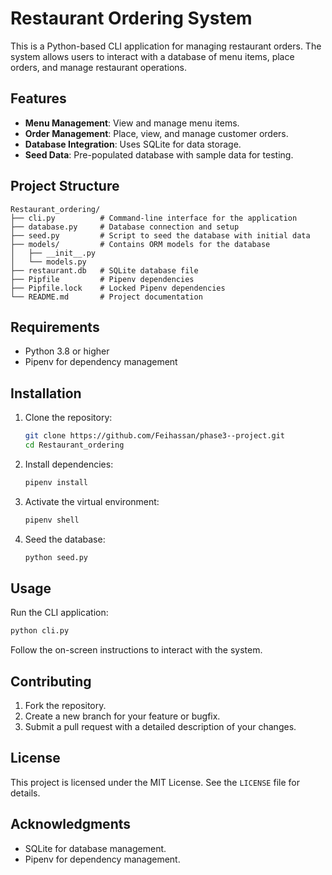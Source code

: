 # Restaurant Ordering System

This is a Python-based CLI application for managing restaurant orders. The system allows users to interact with a database of menu items, place orders, and manage restaurant operations.

## Features

- **Menu Management**: View and manage menu items.
- **Order Management**: Place, view, and manage customer orders.
- **Database Integration**: Uses SQLite for data storage.
- **Seed Data**: Pre-populated database with sample data for testing.

## Project Structure

```
Restaurant_ordering/
├── cli.py          # Command-line interface for the application
├── database.py     # Database connection and setup
├── seed.py         # Script to seed the database with initial data
├── models/         # Contains ORM models for the database
│   ├── __init__.py
│   └── models.py
├── restaurant.db   # SQLite database file
├── Pipfile         # Pipenv dependencies
├── Pipfile.lock    # Locked Pipenv dependencies
└── README.md       # Project documentation
```

## Requirements

- Python 3.8 or higher
- Pipenv for dependency management

## Installation

1. Clone the repository:
   ```bash
   git clone https://github.com/Feihassan/phase3--project.git
   cd Restaurant_ordering
   ```

2. Install dependencies:
   ```bash
   pipenv install
   ```

3. Activate the virtual environment:
   ```bash
   pipenv shell
   ```

4. Seed the database:
   ```bash
   python seed.py
   ```

## Usage

Run the CLI application:
```bash
python cli.py
```

Follow the on-screen instructions to interact with the system.

## Contributing

1. Fork the repository.
2. Create a new branch for your feature or bugfix.
3. Submit a pull request with a detailed description of your changes.

## License

This project is licensed under the MIT License. See the `LICENSE` file for details.

## Acknowledgments

- SQLite for database management.
- Pipenv for dependency management.